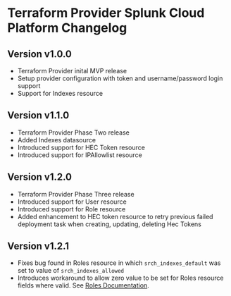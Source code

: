 # Terraform Provider Splunk Cloud Platform Changelog 

## Version v1.0.0
* Terraform Provider inital MVP release
* Setup provider configuration with token and username/password login support 
* Support for Indexes resource 

## Version v1.1.0
* Terraform Provider Phase Two release 
* Added Indexes datasource 
* Introduced support for HEC Token resource 
* Introduced support for IPAllowlist resource 

## Version v1.2.0
* Terraform Provider Phase Three release
* Introduced support for User resource
* Introduced support for Role resource 
* Added enhancement to HEC token resource to retry previous failed deployment task when creating, updating, deleting Hec Tokens

## Version v1.2.1
* Fixes bug found in Roles resource in which `srch_indexes_default` was set to value of `srch_indexes_allowed`
* Introduces workaround to allow zero value to be set for Roles resource fields where valid. See [Roles Documentation](https://registry.terraform.io/providers/splunk/scp/latest/docs/resources/roles). 